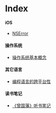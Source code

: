 # Index

#### iOS

* [NSError](https://github.com/wangzz/Blog/blob/master/NSError.md)

#### 操作系统

* [操作系统基本概念](https://github.com/wangzz/Blog/blob/master/%E6%93%8D%E4%BD%9C%E7%B3%BB%E7%BB%9F%E5%9F%BA%E6%9C%AC%E6%A6%82%E5%BF%B5.md)

#### 其它语言

* [编程语言的跨平台性](https://github.com/wangzz/Blog/blob/master/%E7%BC%96%E7%A8%8B%E8%AF%AD%E8%A8%80%E7%9A%84%E8%B7%A8%E5%B9%B3%E5%8F%B0%E6%80%A7.md)

#### 读书笔记

* [《曾国藩》听书笔记](https://github.com/wangzz/Blog/blob/master/%E3%80%8A%E6%9B%BE%E5%9B%BD%E8%97%A9%E3%80%8B%E5%90%AC%E4%B9%A6%E7%AC%94%E8%AE%B0.md)
